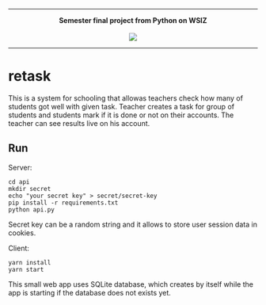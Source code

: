 ---

<p align="center">
  <b>Semester final project from Python on WSIZ</b><br><br>
  <img src="https://www.wsi.edu.pl/wp-content/uploads/2019/05/Niebieski-logotyp_new.png">
</p>

----


# retask

This is a system for schooling that allowas teachers check how many of students got well with given task. Teacher creates a task for group of students and students mark if it is done or not on their accounts. The teacher can see results live on his account.

## Run
Server:
```
cd api
mkdir secret
echo "your secret key" > secret/secret-key
pip install -r requirements.txt
python api.py
```
Secret key can be a random string and it allows to store user session data in cookies.


Client:
```
yarn install
yarn start
```

This small web app uses SQLite database, which creates by itself while the app is starting if the database does not exists yet.
